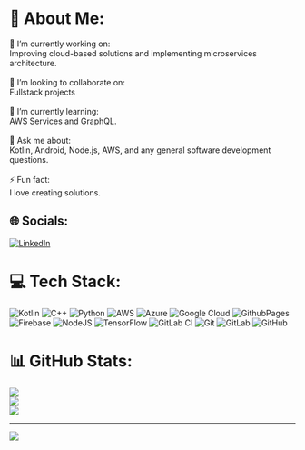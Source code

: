 # 💫 About Me:
💫 I’m currently working on:<br>Improving cloud-based solutions and implementing microservices architecture.<br><br> 💫 I’m looking to collaborate on:<br>Fullstack projects<br><br> 💫 I’m currently learning:<br>AWS Services and GraphQL.<br><br> 💫 Ask me about:<br>Kotlin, Android, Node.js, AWS, and any general software development questions.<br><br>⚡ Fun fact:<br>I love creating solutions.



## 🌐 Socials:
[![LinkedIn](https://img.shields.io/badge/LinkedIn-%230077B5.svg?logo=linkedin&logoColor=white)](https://linkedin.com/in/https://www.linkedin.com/in/sde-durgesh/) 

# 💻 Tech Stack:
![Kotlin](https://img.shields.io/badge/kotlin-%237F52FF.svg?style=for-the-badge&logo=kotlin&logoColor=white) ![C++](https://img.shields.io/badge/c++-%2300599C.svg?style=for-the-badge&logo=c%2B%2B&logoColor=white) ![Python](https://img.shields.io/badge/python-3670A0?style=for-the-badge&logo=python&logoColor=ffdd54) ![AWS](https://img.shields.io/badge/AWS-%23FF9900.svg?style=for-the-badge&logo=amazon-aws&logoColor=white) ![Azure](https://img.shields.io/badge/azure-%230072C6.svg?style=for-the-badge&logo=microsoftazure&logoColor=white) ![Google Cloud](https://img.shields.io/badge/GoogleCloud-%234285F4.svg?style=for-the-badge&logo=google-cloud&logoColor=white) ![GithubPages](https://img.shields.io/badge/github%20pages-121013?style=for-the-badge&logo=github&logoColor=white) ![Firebase](https://img.shields.io/badge/firebase-%23039BE5.svg?style=for-the-badge&logo=firebase) ![NodeJS](https://img.shields.io/badge/node.js-6DA55F?style=for-the-badge&logo=node.js&logoColor=white) ![TensorFlow](https://img.shields.io/badge/TensorFlow-%23FF6F00.svg?style=for-the-badge&logo=TensorFlow&logoColor=white) ![GitLab CI](https://img.shields.io/badge/gitlab%20CI-%23181717.svg?style=for-the-badge&logo=gitlab&logoColor=white) ![Git](https://img.shields.io/badge/git-%23F05033.svg?style=for-the-badge&logo=git&logoColor=white) ![GitLab](https://img.shields.io/badge/gitlab-%23181717.svg?style=for-the-badge&logo=gitlab&logoColor=white) ![GitHub](https://img.shields.io/badge/github-%23121011.svg?style=for-the-badge&logo=github&logoColor=white)
# 📊 GitHub Stats:
![](https://github-readme-stats.vercel.app/api?username=durgesh017&theme=default&hide_border=false&include_all_commits=false&count_private=false)<br/>
![](https://github-readme-streak-stats.herokuapp.com/?user=durgesh017&theme=default&hide_border=false)<br/>
![](https://github-readme-stats.vercel.app/api/top-langs/?username=durgesh017&theme=default&hide_border=false&include_all_commits=false&count_private=false&layout=compact)

---
[![](https://visitcount.itsvg.in/api?id=durgesh017&icon=0&color=0)](https://visitcount.itsvg.in)

<!-- Proudly created with GPRM ( https://gprm.itsvg.in ) -->
